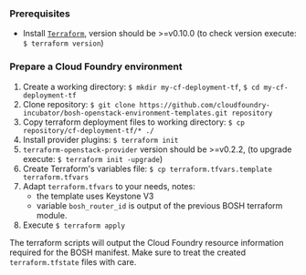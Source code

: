 ### Prerequisites

- Install [`Terraform`](https://www.terraform.io/intro/getting-started/install.html), version should be >=v0.10.0 (to check version execute: `$ terraform version`)

### Prepare a Cloud Foundry environment

1. Create a working directory: `$ mkdir my-cf-deployment-tf`, `$ cd my-cf-deployment-tf`
1. Clone repository: `$ git clone https://github.com/cloudfoundry-incubator/bosh-openstack-environment-templates.git repository`
1. Copy terraform deployment files to working directory: `$ cp repository/cf-deployment-tf/* ./`
1. Install provider plugins: `$ terraform init`
1. `terraform-openstack-provider` version should be >=v0.2.2, (to upgrade execute: `$ terraform init -upgrade`)
1. Create Terraform's variables file: `$ cp terraform.tfvars.template terraform.tfvars`
1. Adapt `terraform.tfvars` to your needs, notes:
   - the template uses Keystone V3
   - variable `bosh_router_id` is output of the previous BOSH terraform module.
1. Execute `$ terraform apply`

The terraform scripts will output the Cloud Foundry resource information required for the BOSH manifest.
Make sure to treat the created `terraform.tfstate` files with care.

